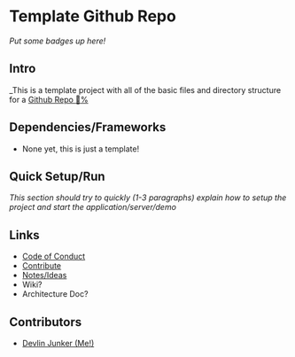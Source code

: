 # Template Github Repo

_Put some badges up here!_

## Intro

_This is a template project with all of the basic files and directory structure for a [Github Repo :100:%](https://github.com/devlinjunker/template.github/community)

## Dependencies/Frameworks

- None yet, this is just a template!

## Quick Setup/Run

_This section should try to quickly (1-3 paragraphs) explain how to setup the project and start the application/server/demo_

## Links

- [Code of Conduct](CODE_OF_CONDUCT.md)
- [Contribute](CONTRIBUTING.md)
- [Notes/Ideas](NOTES.md)
- Wiki?
- Architecture Doc?

## Contributors

- [Devlin Junker (Me!)](mailto:devlinjunker@gmail.com)
